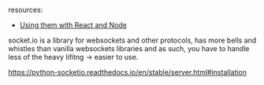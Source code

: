 
resources:
* [Using them with React and Node](https://www.youtube.com/watch?v=4Uwq0xB30JE&ab_channel=AblyRealtime)

socket.io is a library for websockets and other protocols, has more bells and whistles than vanilla websockets libraries and as such, you have to handle less of the heavy lifitng -> easier to use. 

https://python-socketio.readthedocs.io/en/stable/server.html#installation